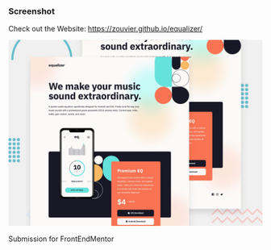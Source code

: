 
### Screenshot
Check out the Website: https://zouvier.github.io/equalizer/


![Design](./preview.jpg)

Submission for FrontEndMentor
